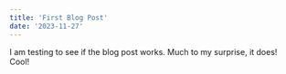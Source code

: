 ```yaml
---
title: 'First Blog Post'
date: '2023-11-27'
---
```


I am testing to see if the blog post works. Much to my surprise, it does! Cool!